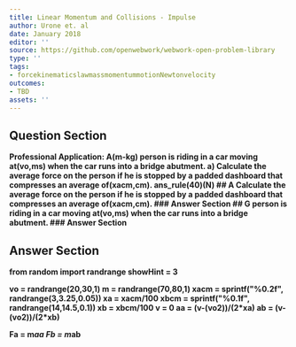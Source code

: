 ```yaml
---
title: Linear Momentum and Collisions - Impulse
author: Urone et. al
date: January 2018
editor: ''
source: https://github.com/openwebwork/webwork-open-problem-library
type: ''
tags:
- forcekinematicslawmassmomentummotionNewtonvelocity
outcomes:
- TBD
assets: ''
---
```


## Question Section 

<b>
<b>Professional Application:<b> A(m-kg) person is riding in a car moving at(vo,ms) when the car runs into a bridge abutment. 
a) Calculate the average force on the person if he is stopped by a padded dashboard that compresses an average of(xacm,cm).
ans_rule(40)(N)
## A
Calculate the average force on the person if he is stopped by a padded dashboard that compresses an average of(xacm,cm).
### Answer Section
## G
person is riding in a car moving at(vo,ms) when the car runs into a bridge abutment. 
### Answer Section


## Answer Section

from random import randrange
showHint = 3

vo = randrange(20,30,1)
m = randrange(70,80,1)
xacm = sprintf("%0.2f", randrange(3,3.25,0.05))
xa = xacm/100
xbcm = sprintf("%0.1f", randrange(14,14.5,0.1))
xb = xbcm/100
v = 0
aa = (v-(vo**2))/(2*xa)
ab = (v-(vo**2))/(2*xb)

Fa = m*aa
Fb = m*ab